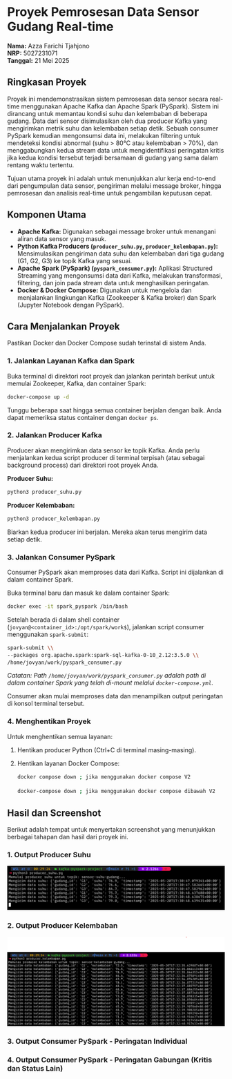 # Proyek Pemrosesan Data Sensor Gudang Real-time

**Nama:** Azza Farichi Tjahjono  
**NRP:** 5027231071  
**Tanggal:** 21 Mei 2025  

## Ringkasan Proyek

Proyek ini mendemonstrasikan sistem pemrosesan data sensor secara real-time menggunakan Apache Kafka dan Apache Spark (PySpark). Sistem ini dirancang untuk memantau kondisi suhu dan kelembaban di beberapa gudang. Data dari sensor disimulasikan oleh dua producer Kafka yang mengirimkan metrik suhu dan kelembaban setiap detik. Sebuah consumer PySpark kemudian mengonsumsi data ini, melakukan filtering untuk mendeteksi kondisi abnormal (suhu > 80°C atau kelembaban > 70%), dan menggabungkan kedua stream data untuk mengidentifikasi peringatan kritis jika kedua kondisi tersebut terjadi bersamaan di gudang yang sama dalam rentang waktu tertentu.

Tujuan utama proyek ini adalah untuk menunjukkan alur kerja end-to-end dari pengumpulan data sensor, pengiriman melalui message broker, hingga pemrosesan dan analisis real-time untuk pengambilan keputusan cepat.

## Komponen Utama

*   **Apache Kafka:** Digunakan sebagai message broker untuk menangani aliran data sensor yang masuk.
*   **Python Kafka Producers (`producer_suhu.py`, `producer_kelembapan.py`):** Mensimulasikan pengiriman data suhu dan kelembaban dari tiga gudang (G1, G2, G3) ke topik Kafka yang sesuai.
*   **Apache Spark (PySpark) (`pyspark_consumer.py`):** Aplikasi Structured Streaming yang mengonsumsi data dari Kafka, melakukan transformasi, filtering, dan join pada stream data untuk menghasilkan peringatan.
*   **Docker & Docker Compose:** Digunakan untuk mengelola dan menjalankan lingkungan Kafka (Zookeeper & Kafka broker) dan Spark (Jupyter Notebook dengan PySpark).

## Cara Menjalankan Proyek

Pastikan Docker dan Docker Compose sudah terinstal di sistem Anda.

### 1. Jalankan Layanan Kafka dan Spark

Buka terminal di direktori root proyek dan jalankan perintah berikut untuk memulai Zookeeper, Kafka, dan container Spark:

```bash
docker-compose up -d
```

Tunggu beberapa saat hingga semua container berjalan dengan baik. Anda dapat memeriksa status container dengan `docker ps`.

### 2. Jalankan Producer Kafka

Producer akan mengirimkan data sensor ke topik Kafka. Anda perlu menjalankan kedua script producer di terminal terpisah (atau sebagai background process) dari direktori root proyek Anda.

**Producer Suhu:**

```bash
python3 producer_suhu.py
```

**Producer Kelembaban:**

```bash
python3 producer_kelembapan.py
```

Biarkan kedua producer ini berjalan. Mereka akan terus mengirim data setiap detik.

### 3. Jalankan Consumer PySpark

Consumer PySpark akan memproses data dari Kafka. Script ini dijalankan di dalam container Spark.

Buka terminal baru dan masuk ke dalam container Spark:

```bash
docker exec -it spark_pyspark /bin/bash
```

Setelah berada di dalam shell container (`jovyan@<container_id>:/opt/spark/work$`), jalankan script consumer menggunakan `spark-submit`:

```bash
spark-submit \\
--packages org.apache.spark:spark-sql-kafka-0-10_2.12:3.5.0 \\
/home/jovyan/work/pyspark_consumer.py
```
*Catatan: Path `/home/jovyan/work/pyspark_consumer.py` adalah path di dalam container Spark yang telah di-mount melalui `docker-compose.yml`.*

Consumer akan mulai memproses data dan menampilkan output peringatan di konsol terminal tersebut.

### 4. Menghentikan Proyek

Untuk menghentikan semua layanan:

1.  Hentikan producer Python (Ctrl+C di terminal masing-masing).
2.  Hentikan layanan Docker Compose:

    ```bash
    docker compose down ; jika menggunakan docker compose V2

    docker-compose down ; jika menggunakan docker compose dibawah V2
    ```

## Hasil dan Screenshot

Berikut adalah tempat untuk menyertakan screenshot yang menunjukkan berbagai tahapan dan hasil dari proyek ini.

### 1. Output Producer Suhu


![Output Producer Suhu](./assets/producer_suhu.png)


### 2. Output Producer Kelembaban

![Output Producer Kelembapan](./assets/producer_kelembapan.png)

### 3. Output Consumer PySpark - Peringatan Individual


### 4. Output Consumer PySpark - Peringatan Gabungan (Kritis dan Status Lain)


